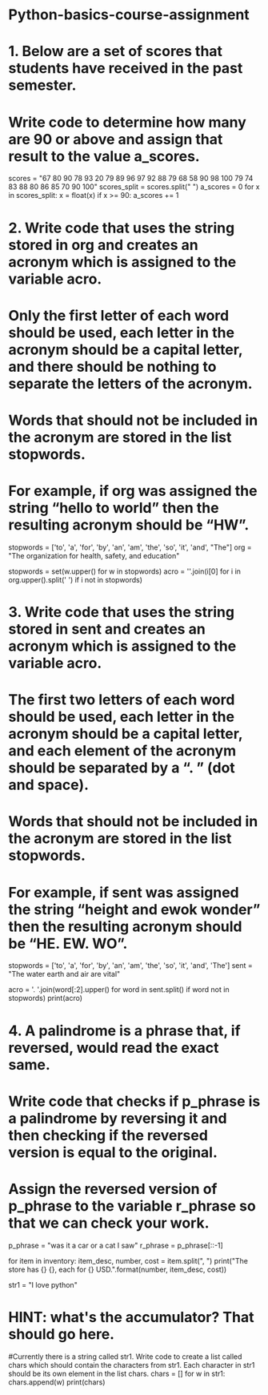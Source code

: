 # Python-basics-course-assignment

# 1. Below are a set of scores that students have received in the past semester.
# Write code to determine how many are 90 or above and assign that result to the value a_scores.

scores = "67 80 90 78 93 20 79 89 96 97 92 88 79 68 58 90 98 100 79 74 83 88 80 86 85 70 90 100"
scores_split = scores.split(" ")
a_scores = 0
for x in scores_split:
    x = float(x)
    if x >= 90:
        a_scores += 1
        
# 2. Write code that uses the string stored in org and creates an acronym which is assigned to the variable acro.
# Only the first letter of each word should be used, each letter in the acronym should be a capital letter, and there should be nothing to separate the letters of the acronym.
# Words that should not be included in the acronym are stored in the list stopwords. 
# For example, if org was assigned the string “hello to world” then the resulting acronym should be “HW”.

stopwords = ['to', 'a', 'for', 'by', 'an', 'am', 'the', 'so', 'it', 'and', "The"]
org = "The organization for health, safety, and education"

stopwords = set(w.upper() for w in stopwords)
acro = ''.join(i[0] for i in org.upper().split(' ') if i not in stopwords)

# 3. Write code that uses the string stored in sent and creates an acronym which is assigned to the variable acro.
# The first two letters of each word should be used, each letter in the acronym should be a capital letter, and each element of the acronym should be separated by a “. ” (dot and space).
# Words that should not be included in the acronym are stored in the list stopwords.
# For example, if sent was assigned the string “height and ewok wonder” then the resulting acronym should be “HE. EW. WO”.

stopwords = ['to', 'a', 'for', 'by', 'an', 'am', 'the', 'so', 'it', 'and', 'The']
sent = "The water earth and air are vital"

acro = '. '.join(word[:2].upper() for word in sent.split() if word not in stopwords)
print(acro)

# 4. A palindrome is a phrase that, if reversed, would read the exact same.
# Write code that checks if p_phrase is a palindrome by reversing it and then checking if the reversed version is equal to the original.
# Assign the reversed version of p_phrase to the variable r_phrase so that we can check your work.

p_phrase = "was it a car or a cat I saw"
r_phrase = p_phrase[::-1]

for item in inventory:
    item_desc, number, cost = item.split(", ")
    print("The store has {} {}, each for {} USD.".format(number, item_desc, cost))
    
str1 = "I love python"
# HINT: what's the accumulator? That should go here.

#Currently there is a string called str1. Write code to create a list called chars which should contain the characters from str1. Each character in str1 should be its own element in the list chars.
chars = []
for w in str1:
    chars.append(w)
print(chars)

